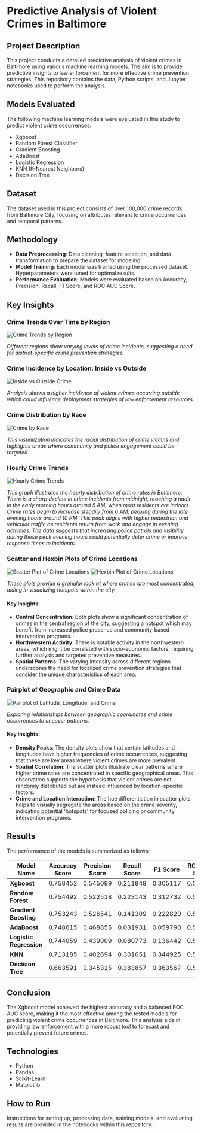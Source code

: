 # Predictive Analysis of Violent Crimes in Baltimore

## Project Description
This project conducts a detailed predictive analysis of violent crimes in Baltimore using various machine learning models. The aim is to provide predictive insights to law enforcement for more effective crime prevention strategies. This repository contains the data, Python scripts, and Jupyter notebooks used to perform the analysis.

## Models Evaluated
The following machine learning models were evaluated in this study to predict violent crime occurrences:
- Xgboost
- Random Forest Classifier
- Gradient Boosting
- AdaBoost
- Logistic Regression
- KNN (K-Nearest Neighbors)
- Decision Tree

## Dataset
The dataset used in this project consists of over 100,000 crime records from Baltimore City, focusing on attributes relevant to crime occurrences and temporal patterns.

## Methodology
- **Data Preprocessing**: Data cleaning, feature selection, and data transformation to prepare the dataset for modeling.
- **Model Training**: Each model was trained using the processed dataset. Hyperparameters were tuned for optimal results.
- **Performance Evaluation**: Models were evaluated based on Accuracy, Precision, Recall, F1 Score, and ROC AUC Score.

## Key Insights

### Crime Trends Over Time by Region
![Crime Trends by Region](visualization/crime_by_district.png)

*Different regions show varying levels of crime incidents, suggesting a need for district-specific crime prevention strategies.*

### Crime Incidence by Location: Inside vs Outside
![Inside vs Outside Crime](visualization/inside_outside_crime_2.png)

*Analysis shows a higher incidence of violent crimes occurring outside, which could influence deployment strategies of law enforcement resources.*

### Crime Distribution by Race
![Crime by Race](visualization/crime_by_race.png)

*This visualization indicates the racial distribution of crime victims and highlights areas where community and police engagement could be targeted.*

### Hourly Crime Trends
![Hourly Crime Trends](visualization/hourly_crime_trends.png)

*This graph illustrates the hourly distribution of crime rates in Baltimore. There is a sharp decline in crime incidents from midnight, reaching a nadir in the early morning hours around 5 AM, when most residents are indoors. Crime rates begin to increase steadily from 6 AM, peaking during the late evening hours around 10 PM. This peak aligns with higher pedestrian and vehicular traffic as residents return from work and engage in evening activities. The data suggests that increasing police patrols and visibility during these peak evening hours could potentially deter crime or improve response times to incidents.*

### Scatter and Hexbin Plots of Crime Locations
![Scatter Plot of Crime Locations](visualization/scatter_plot_crime.png)
![Hexbin Plot of Crime Locations](visualization/hexbin_plot_crime.png)

*These plots provide a granular look at where crimes are most concentrated, aiding in visualizing hotspots within the city.*
#### Key Insights:
- **Central Concentration**: Both plots show a significant concentration of crimes in the central region of the city, suggesting a hotspot which may benefit from increased police presence and community-based intervention programs.
- **Northwestern Activity**: There is notable activity in the northwestern areas, which might be correlated with socio-economic factors, requiring further analysis and targeted preventive measures.
- **Spatial Patterns**: The varying intensity across different regions underscores the need for localized crime prevention strategies that consider the unique characteristics of each area.

### Pairplot of Geographic and Crime Data
![Pairplot of Latitude, Longitude, and Crime](visualization/pairplot.png)

*Exploring relationships between geographic coordinates and crime occurrences to uncover patterns.*
#### Key Insights:
- **Density Peaks**: The density plots show that certain latitudes and longitudes have higher frequencies of crime occurrences, suggesting that these are key areas where violent crimes are more prevalent.
- **Spatial Correlation**: The scatter plots illustrate clear patterns where higher crime rates are concentrated in specific geographical areas. This observation supports the hypothesis that violent crimes are not randomly distributed but are instead influenced by location-specific factors.
- **Crime and Location Interaction**: The hue differentiation in scatter plots helps to visually segregate the areas based on the crime severity, indicating potential 'hotspots' for focused policing or community intervention programs.

## Results
The performance of the models is summarized as follows:

| Model Name               | Accuracy Score | Precision Score | Recall Score | F1 Score | ROC AUC Score |
|--------------------------|----------------|-----------------|--------------|----------|---------------|
| **Xgboost**              | 0.758452       | 0.545099        | 0.211849     | 0.305117 | 0.576408      |
| **Random Forest**        | 0.754492       | 0.522518        | 0.223143     | 0.312732 | 0.577528      |
| **Gradient Boosting**    | 0.753243       | 0.526541        | 0.141309     | 0.222820 | 0.549441      |
| **AdaBoost**             | 0.748615       | 0.468855        | 0.031931     | 0.059790 | 0.509926      |
| **Logistic Regression**  | 0.744059       | 0.439009        | 0.080773     | 0.136442 | 0.523154      |
| **KNN**                  | 0.713185       | 0.402694        | 0.301651     | 0.344925 | 0.576125      |
| **Decision Tree**        | 0.663591       | 0.345315        | 0.383857     | 0.363567 | 0.570427      |

## Conclusion
The Xgboost model achieved the highest accuracy and a balanced ROC AUC score, making it the most effective among the tested models for predicting violent crime occurrences in Baltimore. This analysis aids in providing law enforcement with a more robust tool to forecast and potentially prevent future crimes.

## Technologies
- Python
- Pandas
- Scikit-Learn
- Matplotlib

## How to Run
Instructions for setting up, processing data, training models, and evaluating results are provided in the notebooks within this repository.
